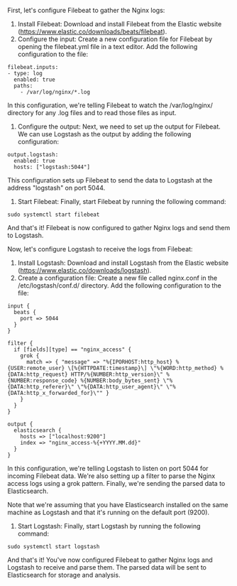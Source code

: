 First, let's configure Filebeat to gather the Nginx logs:

1. Install Filebeat: Download and install Filebeat from the Elastic website (https://www.elastic.co/downloads/beats/filebeat).
2. Configure the input: Create a new configuration file for Filebeat by opening the filebeat.yml file in a text editor. Add the following configuration to the file:

```
filebeat.inputs:
- type: log
  enabled: true
  paths:
    - /var/log/nginx/*.log
```

In this configuration, we're telling Filebeat to watch the /var/log/nginx/ directory for any .log files and to read those files as input.

1. Configure the output: Next, we need to set up the output for Filebeat. We can use Logstash as the output by adding the following configuration:

```
output.logstash:
  enabled: true
  hosts: ["logstash:5044"]
```

This configuration sets up Filebeat to send the data to Logstash at the address "logstash" on port 5044.

1. Start Filebeat: Finally, start Filebeat by running the following command:

```
sudo systemctl start filebeat
```

And that's it! Filebeat is now configured to gather Nginx logs and send them to Logstash.

Now, let's configure Logstash to receive the logs from Filebeat:

1. Install Logstash: Download and install Logstash from the Elastic website (https://www.elastic.co/downloads/logstash).
2. Create a configuration file: Create a new file called nginx.conf in the /etc/logstash/conf.d/ directory. Add the following configuration to the file:

```
input {
  beats {
    port => 5044
  }
}

filter {
  if [fields][type] == "nginx_access" {
    grok {
      match => { "message" => "%{IPORHOST:http_host} %{USER:remote_user} \[%{HTTPDATE:timestamp}\] \"%{WORD:http_method} %{DATA:http_request} HTTP/%{NUMBER:http_version}\" %{NUMBER:response_code} %{NUMBER:body_bytes_sent} \"%{DATA:http_referer}\" \"%{DATA:http_user_agent}\" \"%{DATA:http_x_forwarded_for}\"" }
    }
  }
}

output {
  elasticsearch {
    hosts => ["localhost:9200"]
    index => "nginx_access-%{+YYYY.MM.dd}"
  }
}
```

In this configuration, we're telling Logstash to listen on port 5044 for incoming Filebeat data. We're also setting up a filter to parse the Nginx access logs using a grok pattern. Finally, we're sending the parsed data to Elasticsearch.

Note that we're assuming that you have Elasticsearch installed on the same machine as Logstash and that it's running on the default port (9200).

1. Start Logstash: Finally, start Logstash by running the following command:

```
sudo systemctl start logstash
```

And that's it! You've now configured Filebeat to gather Nginx logs and Logstash to receive and parse them. The parsed data will be sent to Elasticsearch for storage and analysis.